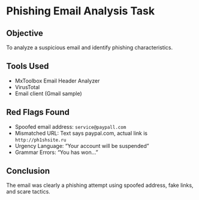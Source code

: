 # Phishing Email Analysis Task

## Objective
To analyze a suspicious email and identify phishing characteristics.

## Tools Used
- MxToolbox Email Header Analyzer
- VirusTotal
- Email client (Gmail sample)

## Red Flags Found
- Spoofed email address: `service@paypall.com`
- Mismatched URL: Text says paypal.com, actual link is `http://ph1shsite.ru`
- Urgency Language: “Your account will be suspended”
- Grammar Errors: “You has won…”

## Conclusion
The email was clearly a phishing attempt using spoofed address, fake links, and scare tactics.
